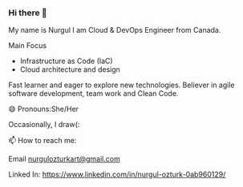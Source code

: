 ### Hi there 👋


My name is Nurgul I am Cloud & DevOps Engineer from Canada.

<div id=“https://media.giphy.com/media/1p4FBifKiROmgzlbHl/giphy.gif" width="100"/>
</div>

                                                                               
Main Focus 
* Infrastructure as Code (IaC)
* Cloud architecture and design




Fast learner and eager to explore new technologies.
Believer in agile software development, team work and Clean Code.

😄 Pronouns:She/Her

Occasionally, I draw(:

📫 How to reach me:


Email nurgulozturkart@gmail.com

Linked In: https://www.linkedin.com/in/nurgul-ozturk-0ab960129/






